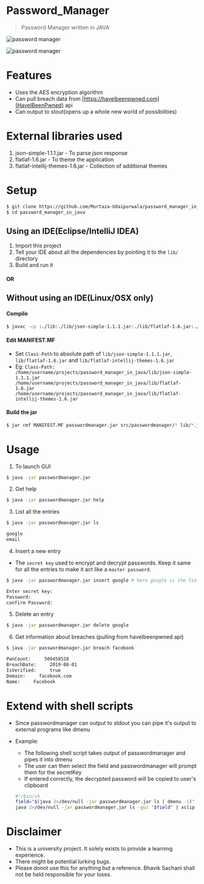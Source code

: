# Password_Manager
> Password Manager written in JAVA

![password manager](assets/2.png)

![password manager](assets/1.png)

# Features
- Uses the AES encryption algorithm
- Can pull breach data from [https://haveibeenpwned.com](HaveIBeenPwned) api
- Can output to stout(opens up a whole new world of possibilities)

# External libraries used
1. json-simple-1.1.1.jar - To parse json response
2. flatlaf-1.6.jar - To theme the application
3. flatlaf-intellij-themes-1.6.jar - Collection of additional themes

# Setup
```bash
$ git clone https://github.com/Murtaza-Udaipurwala/password_manager_in_java
$ cd password_manager_in_java
```

## Using an IDE(Eclipse/IntelliJ IDEA)
1. Import this project
2. Tell your IDE about all the dependencies by pointing it to the `lib/` directory
3. Build and run it

#### OR

## Without using an IDE(Linux/OSX only)
#### Compile
```bash
$ javac -cp :./lib:./lib/json-simple-1.1.1.jar:./lib/flatlaf-1.6.jar:./lib/flatlaf-intellij-themes-1.6.jar src/passwordmanager/Main.java src/passwordmanager/gui/*.java
```

#### Edit MANIFEST.MF
- Set `Class-Path` to absolute path of `lib/json-simple-1.1.1.jar`, `lib/flatlaf-1.6.jar` and `lib/flatlaf-intellij-themes-1.6.jar`
- Eg: `Class-Path: /home/username/projects/password_manager_in_java/lib/json-simple-1.1.1.jar /home/username/projects/password_manager_in_java/lib/flatlaf-1.6.jar /home/username/projects/password_manager_in_java/lib/flatlaf-intellij-themes-1.6.jar`

#### Build the jar
```bash
$ jar cmf MANIFEST.MF passwordmanager.jar src/passwordmanager/* lib/*.jar
```

# Usage
1. To launch GUI
```bash
$ java -jar passwordmanager.jar
```

2. Get help
```bash
$ java -jar passwordmanager.jar help
```

3. List all the entries
```bash
$ java -jar passwordmanager.jar ls

google
email
```

4. Insert a new entry
- The `secret key` used to encrypt and decrypt passwords. Keep it same for all the entries to make it act like a `master password`.
```bash
$ java -jar passwordmanager.jar insert google # here google is the field name

Enter secret key:
Password:
confirm Password:
```

5. Delete an entry
```bash
$ java -jar passwordmanager.jar delete google
```

6. Get information about breaches (pulling from haveIbeenpwned api)
```bash
$ java -jar passwordmanager.jar breach facebook

PwnCount:     509458528
BreachDate:     2019-08-01
IsVerified:     true
Domain:     facebook.com
Name:     Facebook
```

# Extend with shell scripts
- Since passwordmanager can output to stdout you can pipe it's output to external programs like dmenu

- Example:
    * The following shell script takes output of passwordmanager and pipes it into dmenu
    * The user can then select the field and passwordmanager will prompt them for the secretKey
    * If entered correctly, the decrypted password will be copied to user's clipboard
    ```bash
    #!/bin/sh
    field="$(java 2>/dev/null -jar passwordmanager.jar ls | dmenu -i)"
    java 2>/dev/null -jar passwordmanager.jar ls -gui "$field" | xclip -selection clipboard
    ```

# Disclaimer
- This is a university project. It solely exists to provide a learning experience.
- There might be potential lurking bugs.
- Please donot use this for anything but a reference. Bhavik Sachani shall not be held responsible for your loses.
